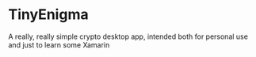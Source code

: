 # TinyEnigma
A really, really simple crypto desktop app, intended both for personal use and just to learn some Xamarin
